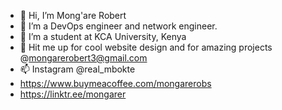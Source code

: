 - 👋 Hi, I’m Mong'are Robert
- 👀 I’m a DevOps engineer and network engineer.
- 🌱 I’m a student at KCA University, Kenya
- 💞️ Hit me up for cool website design and for amazing projects @mongarerobert3@gmail.com
- 📫 Instagram @real_mbokte
- https://www.buymeacoffee.com/mongarerobs 
- https://linktr.ee/mongarer


<!---
mongarerobert3/mongarerobert3 is a ✨ special ✨ repository because its `README.md` (this file) appears on your GitHub profile.
You can click the Preview link to take a look at your changes.
--->
